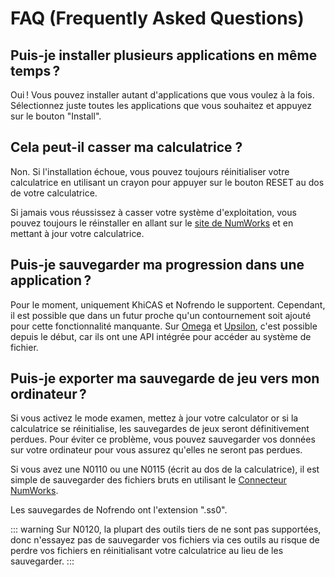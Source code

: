 # FAQ (Frequently Asked Questions)

## Puis-je installer plusieurs applications en même temps ?

Oui ! Vous pouvez installer autant d'applications que vous voulez à la fois.
Sélectionnez juste toutes les applications que vous souhaitez et appuyez sur le
bouton "Install".

## Cela peut-il casser ma calculatrice ?

Non. Si l'installation échoue, vous pouvez toujours réinitialiser votre
calculatrice en utilisant un crayon pour appuyer sur le bouton RESET au dos de
votre calculatrice.

Si jamais vous réussissez à casser votre système d'exploitation, vous pouvez
toujours le réinstaller en allant sur le
[site de NumWorks](https://my.numworks.com/devices/upgrade) et en mettant à jour
votre calculatrice.

## Puis-je sauvegarder ma progression dans une application ?

Pour le moment, uniquement KhiCAS et Nofrendo le supportent. Cependant, il est
possible que dans un futur proche qu'un contournement soit ajouté pour cette
fonctionnalité manquante. Sur [Omega](https://getomega.dev/) et
[Upsilon](https://getupsilon.web.app/), c'est possible depuis le début, car ils
ont une API intégrée pour accéder au système de fichier.

## Puis-je exporter ma sauvegarde de jeu vers mon ordinateur ?

Si vous activez le mode examen, mettez à jour votre calculator or si la
calculatrice se réinitialise, les sauvegardes de jeux seront définitivement
perdues. Pour éviter ce problème, vous pouvez sauvegarder vos données sur votre
ordinateur pour vous assurez qu'elles ne seront pas perdues.

Si vous avez une N0110 ou une N0115 (écrit au dos de la calculatrice), il est
simple de sauvegarder des fichiers bruts en utilisant le
[Connecteur NumWorks](https://yaya-cout.github.io/Numworks-connector/#/).

Les sauvegardes de Nofrendo ont l'extension ".ss0".

::: warning
Sur N0120, la plupart des outils tiers de ne sont pas supportées, donc n'essayez
pas de sauvegarder vos fichiers via ces outils au risque de perdre vos fichiers
en réinitialisant votre calculatrice au lieu de les sauvegarder.
:::
